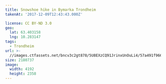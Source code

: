 ```yaml
---
title: Snowshoe hike in Bymarka Trondheim
takenAt: '2017-12-09T12:43:43.000Z'

license: CC BY-ND 3.0
geo:
  lat: 63.403158
  lng: 10.283147
tags:
  - Trondheim
url: >-
  //images.ctfassets.net/bncv3c2gt878/5U8EXzCQ91JrinxUnOuLi4/57a491f966ca7a4e75e458a5cfa526fe/snowshoe-hike-in-bymarka-trondheim_25089178198_o
size: 2180737
image:
  width: 4192
  height: 2358
---
```

